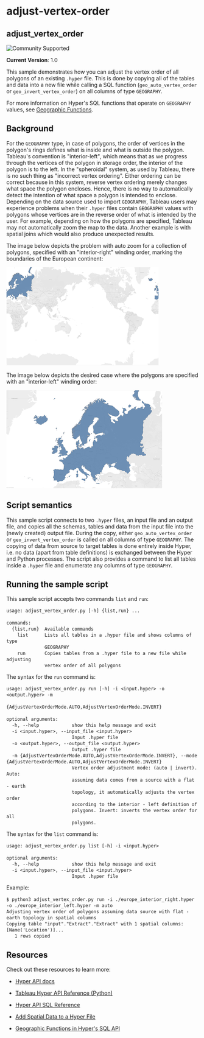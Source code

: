 # adjust-vertex-order
## __adjust_vertex_order__

![Community Supported](https://img.shields.io/badge/Support%20Level-Community%20Supported-53bd92.svg)

__Current Version__: 1.0

This sample demonstrates how you can adjust the vertex order of all polygons of an existing `.hyper` file. This is done by copying all of the tables and data into a new file while calling a SQL function (`geo_auto_vertex_order` or `geo_invert_vertex_order`) on all columns of type `GEOGRAPHY`.

For more information on Hyper's SQL functions that operate on `GEOGRAPHY` values, see [Geographic Functions](https://help.tableau.com/current/api/hyper_api/en-us/reference/sql/functions-geography.html).

## Background

For the `GEOGRAPHY` type, in case of polygons, the order of vertices in the polygon's rings defines what is inside and what is outside the polygon. 
Tableau's convention is "interior-left", which means that as we progress through the vertices of the polygon in storage order, the interior of the polygon is to the left.
In the "spheroidal" system, as used by Tableau, there is no such thing as "incorrect vertex ordering". Either ordering can be correct because in this system, reverse vertex ordering merely changes what space the polygon encloses.
Hence, there is no way to automatically detect the intention of what space a polygon is intended to enclose.
Depending on the data source used to import `GEOGRAPHY`, Tableau users may experience problems when their `.hyper` files contain `GEOGRAPHY` values with polygons whose vertices are in the reverse order of what is intended by the user.
For example, depending on how the polygons are specified, Tableau may not automatically zoom the map to the data. Another example is with spatial joins which would also produce unexpected results.

The image below depicts the problem with auto zoom for a collection of polygons, specified with an "interior-right" winding order, marking the boundaries of the European continent:

![Europe interior-right](europe_interior_right.png)

The image below depicts the desired case where the polygons are specified with an "interior-left" winding order:

![Europe interior-left](europe_interior_left.png)

## Script semantics

This sample script connects to two `.hyper` files, an input file and an output file, and copies all the schemas, tables and data from the input file into the (newly created) output file. During the copy, either `geo_auto_vertex_order` or `geo_invert_vertex_order` is called on all columns of type `GEOGRAPHY`. The copying of data from source to target tables is done entirely inside Hyper, i.e. no data (apart from table definitions) is exchanged between the Hyper and Python processes.
The script also provides a command to list all tables inside a `.hyper` file and enumerate any columns of type `GEOGRAPHY`.

## Running the sample script
This sample script accepts two commands `list` and `run`:
```
usage: adjust_vertex_order.py [-h] {list,run} ...

commands:
  {list,run}  Available commands
    list      Lists all tables in a .hyper file and shows columns of type
              GEOGRAPHY
    run       Copies tables from a .hyper file to a new file while adjusting
              vertex order of all polygons
```

The syntax for the `run` command is:
```
usage: adjust_vertex_order.py run [-h] -i <input.hyper> -o <output.hyper> -m
                                  {AdjustVertexOrderMode.AUTO,AdjustVertexOrderMode.INVERT}

optional arguments:
  -h, --help            show this help message and exit
  -i <input.hyper>, --input_file <input.hyper>
                        Input .hyper file
  -o <output.hyper>, --output_file <output.hyper>
                        Output .hyper file
  -m {AdjustVertexOrderMode.AUTO,AdjustVertexOrderMode.INVERT}, --mode {AdjustVertexOrderMode.AUTO,AdjustVertexOrderMode.INVERT}
                        Vertex order adjustment mode: (auto | invert). Auto:
                        assuming data comes from a source with a flat - earth
                        topology, it automatically adjusts the vertex order
                        according to the interior - left definition of
                        polygons. Invert: inverts the vertex order for all
                        polygons.
```

The syntax for the `list` command is:
```
usage: adjust_vertex_order.py list [-h] -i <input.hyper>

optional arguments:
  -h, --help            show this help message and exit
  -i <input.hyper>, --input_file <input.hyper>
                        Input .hyper file
```

Example:
```
$ python3 adjust_vertex_order.py run -i ./europe_interior_right.hyper -o ./europe_interior_left.hyper -m auto
Adjusting vertex order of polygons assuming data source with flat - earth topology in spatial columns
Copying table "input"."Extract"."Extract" with 1 spatial columns: [Name('Location')]...
   1 rows copied
```

## __Resources__
Check out these resources to learn more:

- [Hyper API docs](https://help.tableau.com/current/api/hyper_api/en-us/index.html)

- [Tableau Hyper API Reference (Python)](https://help.tableau.com/current/api/hyper_api/en-us/reference/py/index.html)

- [Hyper API SQL Reference](https://help.tableau.com/current/api/hyper_api/en-us/reference/sql/index.html)

- [Add Spatial Data to a Hyper File](https://help.tableau.com/current/api/hyper_api/en-us/docs/hyper_api_geodata.html)

- [Geographic Functions in Hyper's SQL API](https://help.tableau.com/current/api/hyper_api/en-us/reference/sql/functions-geography.html)
